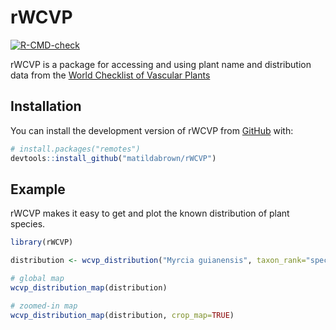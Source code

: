 
<!-- README.md is generated from README.Rmd. Please edit that file -->

# rWCVP

<!-- badges: start -->
<!-- badges: start -->

[![R-CMD-check](https://github.com/matildabrown/rWCVP/workflows/R-CMD-check/badge.svg)](https://github.com/matildabrown/rWCVP/actions)
<!-- badges: end -->

<!-- badges: end -->

rWCVP is a package for accessing and using plant name and distribution
data from the [World Checklist of Vascular
Plants](https://powo.science.kew.org/about-wcvp)

## Installation

You can install the development version of rWCVP from
[GitHub](https://github.com/) with:

``` r
# install.packages("remotes")
devtools::install_github("matildabrown/rWCVP")
```

## Example

rWCVP makes it easy to get and plot the known distribution of plant
species.

``` r
library(rWCVP)

distribution <- wcvp_distribution("Myrcia guianensis", taxon_rank="species")

# global map
wcvp_distribution_map(distribution)

# zoomed-in map
wcvp_distribution_map(distribution, crop_map=TRUE)
```
